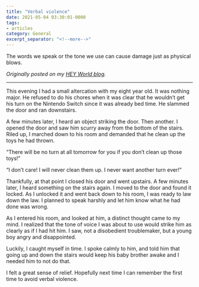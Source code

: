 ```yaml
---
title: "Verbal violence"
date: 2021-05-04 03:30:01-0000
tags:
- articles
category: General
excerpt_separator: "<!--more-->"
---
```


The words we speak or the tone we use can cause damage just as physical blows.

<!--more-->

_Originally posted on my [HEY World blog](https://world.hey.com/bennorris/verbal-violence-64c393ff)._
***

This evening I had a small altercation with my eight year old. It was nothing major. He refused to do his chores when it was clear that he wouldn’t get his turn on the Nintendo Switch since it was already bed time. He slammed the door and ran downstairs.

A few minutes later, I heard an object striking the door. Then another. I opened the door and saw him scurry away from the bottom of the stairs. Riled up, I marched down to his room and demanded that he clean up the toys he had thrown.

“There will be no turn at all tomorrow for you if you don’t clean up those toys!”

“I don’t care! I will never clean them up. I never want another turn ever!”

Thankfully, at that point I closed his door and went upstairs. A few minutes later, I heard something on the stairs again. I moved to the door and found it locked. As I unlocked it and went back down to his room, I was ready to law down the law. I planned to speak harshly and let him know what he had done was wrong.

As I entered his room, and looked at him, a distinct thought came to my mind. I realized that the tone of voice I was about to use would strike him as clearly as if I had hit him. I saw, not a disobedient troublemaker, but a young boy angry and disappointed.

Luckily, I caught myself in time. I spoke calmly to him, and told him that going up and down the stairs would keep his baby brother awake and I needed him to not do that.

I felt a great sense of relief. Hopefully next time I can remember the first time to avoid verbal violence.
